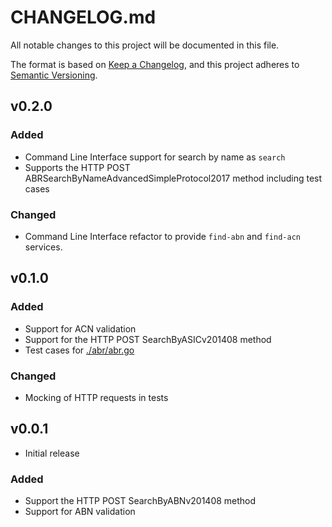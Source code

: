 # CHANGELOG.md

All notable changes to this project will be documented in this file.

The format is based on [Keep a Changelog](https://keepachangelog.com/en/1.0.0/),
and this project adheres to [Semantic Versioning](https://semver.org/spec/v2.0.0.html).

## v0.2.0

### Added

* Command Line Interface support for search by name as `search`
* Supports the HTTP POST ABRSearchByNameAdvancedSimpleProtocol2017 method
  including test cases

### Changed

* Command Line Interface refactor to provide `find-abn` and `find-acn` services.

## v0.1.0

### Added

* Support for ACN validation
* Support for the HTTP POST SearchByASICv201408 method
* Test cases for [./abr/abr.go](./abr/abr.go)

### Changed

* Mocking of HTTP requests in tests

## v0.0.1

* Initial release

### Added

* Support the HTTP POST SearchByABNv201408 method
* Support for ABN validation

